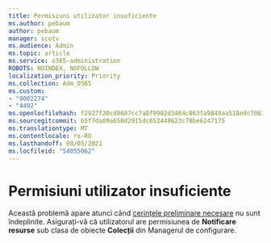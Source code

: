 ```yaml
---
title: Permisiuni utilizator insuficiente
ms.author: pebaum
author: pebaum
manager: scotv
ms.audience: Admin
ms.topic: article
ms.service: o365-administration
ROBOTS: NOINDEX, NOFOLLOW
localization_priority: Priority
ms.collection: Adm_O365
ms.custom:
- "9002274"
- "4492"
ms.openlocfilehash: f2927f20cd0607cc7a8f9902d3464c863fa9849aa518edc7061bb2dcf81cc534
ms.sourcegitcommit: b5f7da89a650d2915dc652449623c78be6247175
ms.translationtype: MT
ms.contentlocale: ro-RO
ms.lasthandoff: 08/05/2021
ms.locfileid: "54055062"
---
```

# <a name="insufficient-user-permissions"></a>Permisiuni utilizator insuficiente

Această problemă apare atunci când [cerințele preliminare necesare](https://docs.microsoft.com/configmgr/tenant-attach/device-sync-actions#prerequisites) nu sunt îndeplinite. Asigurați-vă că utilizatorul are permisiunea de **Notificare resurse** sub clasa de obiecte **Colecții** din Managerul de configurare.
